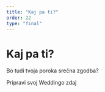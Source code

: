 ```yaml
---
title: "Kaj pa ti?"
order: 22
type: "final"
---
```

# Kaj pa ti?

Bo tudi tvoja poroka srečna zgodba?

<CallToAction>Pripravi svoj Weddingo zdaj</CallToAction>